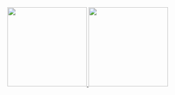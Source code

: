 <div>
<a href="https://github.com/seu-usuário-aqui">
<img height="180em" src="https://github-readme-stats.vercel.app/api/top-langs/?username=Fernandeezzi&layout=compact&langs_count=7&theme=dracula"/>
<img height="180em" src="https://github-readme-stats.vercel.app/api?username=Fernandeezz-aqui&show_icons=true&theme=dracula&include_all_commits=true&count_private=true"/>
</div>
